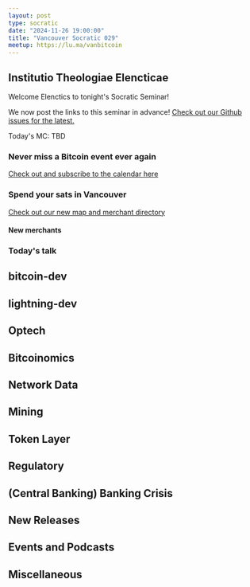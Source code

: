 ```yaml
---
layout: post
type: socratic
date: "2024-11-26 19:00:00"
title: "Vancouver Socratic 029"
meetup: https://lu.ma/vanbitcoin
---
```


## Institutio Theologiae Elencticae

Welcome Elenctics to tonight's Socratic Seminar!

We now post the links to this seminar in advance! [Check out our Github issues for the latest.](https://github.com/VancouverBitdevs/VancouverBitdevs.github.io/issues)

Today's MC: TBD

### Never miss a Bitcoin event ever again

[Check out and subscribe to the calendar here](/calendar)



### Spend your sats in Vancouver

[Check out our new map and merchant directory](/map)

#### New merchants



<!-- ### Today's talk -->

### Today's talk



## bitcoin-dev



## lightning-dev



## Optech



## Bitcoinomics



## Network Data



## Mining



## Token Layer



## Regulatory



## (Central Banking) Banking Crisis



## New Releases


## Events and Podcasts



## Miscellaneous


